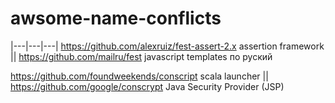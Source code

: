 # awsome-name-conflicts


|---|---|---|
https://github.com/alexruiz/fest-assert-2.x assertion framework || https://github.com/mailru/fest  javascript templates по руский 


https://github.com/foundweekends/conscript scala launcher || https://github.com/google/conscrypt Java Security Provider (JSP)

